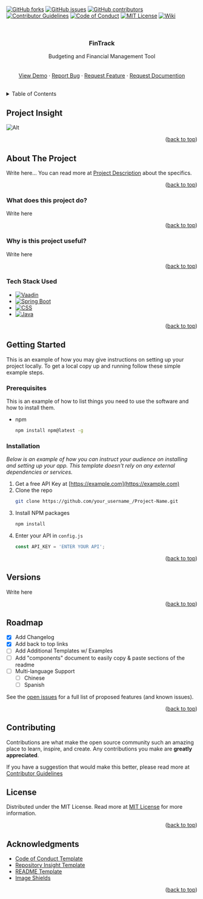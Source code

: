 <!-- PROJECT SHIELDS -->
[![GitHub forks](https://img.shields.io/github/forks/310Team8/FinTrack.svg?style=for-the-badge)](https://github.com/310Team8/FinTrack/network/members)
[![GitHub issues](https://img.shields.io/github/issues/310Team8/FinTrack.svg?style=for-the-badge)](https://github.com/310Team8/FinTrack/issues)
[![GitHub contributors](https://img.shields.io/github/contributors/310Team8/FinTrack.svg?style=for-the-badge)](https://github.com/310Team8/FinTrack/graphs/contributors)
[![Contributor Guidelines](https://img.shields.io/badge/Contributor-Guidelines-blue.svg?style=for-the-badge)](./CONTRIBUTING.md)
[![Code of Conduct](https://img.shields.io/badge/Code%20of%20Conduct-2.1-4baaaa.svg?style=for-the-badge)](./CODE_OF_CONDUCT.md)
[![MIT License](https://img.shields.io/github/license/310Team8/FinTrack.svg?style=for-the-badge)](https://github.com/310Team8/FinTrack/blob/main/LICENSE)
[![Wiki](https://img.shields.io/badge/Wiki-Documentation-brightgreen.svg?style=for-the-badge)](https://github.com/310Team8/FinTrack/wiki)



<br />
<div align="center">
  <h3 align="center">FinTrack</h3>

  <p align="center">
    Budgeting and Financial Management Tool
    <br />
    <br />
    <br />
    <a href="https://github.com/othneildrew/Best-README-Template">View Demo</a>
    ·
 <a href="https://github.com/310Team8/FinTrack/issues/new?labels=bug&template=bug_report.md">Report Bug</a>
·
<a href="https://github.com/310Team8/FinTrack/issues/new?labels=enhancement&template=feature_request.md">Request Feature</a>
·
<a href="https://github.com/shyke0611/vfvf/issues/new?labels=documentation&template=documentation_request.md">Request Documention</a>

</div>
<br />



<!-- TABLE OF CONTENTS -->
<details>
  <summary>Table of Contents</summary>
  <ol>
    <li><a href="#project-insight">Project Insight</a></li>
    <li>
      <a href="#about-the-project">About The Project</a>
      <ul>
        <li><a href="#what-does-this-project-do">What does this project do?</a></li>
        <li><a href="#why-is-this-project-useful">Why is this project useful?</a></li>
        <li><a href="#tech-stack-used">Tech Stack Used</a></li>
      </ul>
    </li>
    <li>
      <a href="#getting-started">Getting Started</a>
      <ul>
        <li><a href="#prerequisites">Prerequisites</a></li>
        <li><a href="#installation">Installation</a></li>
      </ul>
    </li>
    <li><a href="#versions">Versions</a></li>
    <li><a href="#roadmap">Roadmap</a></li>
    <li><a href="#contributing">Contributing</a></li>
    <li><a href="#license">License</a></li>
    <li><a href="#acknowledgments">Acknowledgments</a></li>
  </ol>
</details>



## Project Insight
![Alt](https://repobeats.axiom.co/api/embed/1ab332dbfcc40cb69c256641d05a9e80090a5b3e.svg "Repobeats analytics image")

<p align="right">(<a href="#readme-top">back to top</a>)</p>

<!-- ABOUT THE PROJECT -->
## About The Project
Write here...
You can read more at [Project Description](./DESCRIPTION.md) about the specifics.

<p align="right">(<a href="#readme-top">back to top</a>)</p>


### What does this project do?
Write here

<p align="right">(<a href="#readme-top">back to top</a>)</p>


### Why is this project useful?
Write here

<p align="right">(<a href="#readme-top">back to top</a>)</p>

### Tech Stack Used

* [![Vaadin](https://img.shields.io/badge/Vaadin-00B4F0.svg?style=for-the-badge&logo=vaadin&logoColor=white)](https://vaadin.com/)
* [![Spring Boot](https://img.shields.io/badge/Spring%20Boot-6DB33F.svg?style=for-the-badge&logo=spring-boot&logoColor=white)](https://spring.io/projects/spring-boot)
* [![CSS](https://img.shields.io/badge/CSS-1572B6.svg?style=for-the-badge&logo=css3&logoColor=white)](https://developer.mozilla.org/en-US/docs/Web/CSS)
* [![Java](https://img.shields.io/badge/Java-007396.svg?style=for-the-badge&logo=java&logoColor=white)](https://www.java.com/)


<p align="right">(<a href="#readme-top">back to top</a>)</p>



<!-- GETTING STARTED -->
## Getting Started

This is an example of how you may give instructions on setting up your project locally.
To get a local copy up and running follow these simple example steps.

### Prerequisites

This is an example of how to list things you need to use the software and how to install them.
* npm
  ```sh
  npm install npm@latest -g
  ```

### Installation

_Below is an example of how you can instruct your audience on installing and setting up your app. This template doesn't rely on any external dependencies or services._

1. Get a free API Key at [https://example.com](https://example.com)
2. Clone the repo
   ```sh
   git clone https://github.com/your_username_/Project-Name.git
   ```
3. Install NPM packages
   ```sh
   npm install
   ```
4. Enter your API in `config.js`
   ```js
   const API_KEY = 'ENTER YOUR API';
   ```

<p align="right">(<a href="#readme-top">back to top</a>)</p>


## Versions
Write here 

<p align="right">(<a href="#readme-top">back to top</a>)</p>


<!-- ROADMAP -->
## Roadmap

- [x] Add Changelog
- [x] Add back to top links
- [ ] Add Additional Templates w/ Examples
- [ ] Add "components" document to easily copy & paste sections of the readme
- [ ] Multi-language Support
    - [ ] Chinese
    - [ ] Spanish

See the [open issues](../../issues) for a full list of proposed features (and known issues).

<p align="right">(<a href="#readme-top">back to top</a>)</p>



<!-- CONTRIBUTING -->
## Contributing

Contributions are what make the open source community such an amazing place to learn, inspire, and create. Any contributions you make are **greatly appreciated**.

If you have a suggestion that would make this better, please read more at [Contributor Guidelines](./CONTRIBUTING.md)


<!-- LICENSE -->
## License

Distributed under the MIT License. Read more at [MIT License](./LICENSE) for more information.

<p align="right">(<a href="#readme-top">back to top</a>)</p>



<!-- ACKNOWLEDGMENTS -->
## Acknowledgments

* [Code of Conduct Template](https://www.contributor-covenant.org/)
* [Repository Insight Template](https://repobeats.axiom.co/)
* [README Template](https://github.com/othneildrew/Best-README-Template?tab=readme-ov-file)
* [Image Shields](https://shields.io)


<p align="right">(<a href="#readme-top">back to top</a>)</p>

